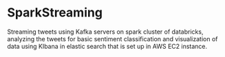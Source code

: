# SparkStreaming
Streaming tweets using Kafka servers on spark cluster of databricks, analyzing the tweets for basic sentiment classification and visualization of data using KIbana in elastic search that is set up in AWS EC2 instance.
